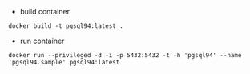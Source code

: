 - build container
```
docker build -t pgsql94:latest .
```

- run container
```
docker run --privileged -d -i -p 5432:5432 -t -h 'pgsql94' --name 'pgsql94.sample' pgsql94:latest
```
